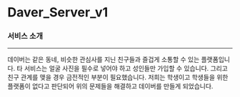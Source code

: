 # Daver_Server_v1

### 서비스 소개

---

데이버는 같은 동네, 비슷한 관심사를 지닌 친구들과 즐겁게 소통할 수 있는 플랫폼입니다.
타 서비스는 얼굴 사진을 필수로 넣어야 하고 성인들만 가입할 수 있습니다. 그리고 친구 관계를 맺을 경우 금전적인  부분이 필요했습니다. 저희는 학생이고 학생들을 위한 플랫폼이 없다고 판단되어 위의 문제들을 해결하고 데이버를 만들게 되었습니다.
